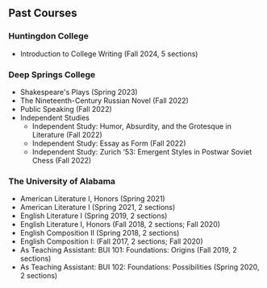 ## Past Courses
### Huntingdon College
* Introduction to College Writing (Fall 2024, 5 sections)
### Deep Springs College
* Shakespeare's Plays (Spring 2023)
* The Nineteenth-Century Russian Novel (Fall 2022)
* Public Speaking (Fall 2022)
* Independent Studies
  * Independent Study: Humor, Absurdity, and the Grotesque in Literature (Fall 2022)
  * Independent Study: Essay as Form (Fall 2022)
  * Independent Study: Zurich ‘53: Emergent Styles in Postwar Soviet Chess (Fall 2022)
### The University of Alabama
* American Literature I, Honors (Spring 2021)
* American Literature I (Spring 2021, 2 sections)
* English Literature I (Spring 2019, 2 sections)
* English Literature I, Honors (Fall 2018, 2 sections; Fall 2020)
* English Composition II (Spring 2018, 2 sections)
* English Composition I: (Fall 2017, 2 sections; Fall 2020)
* As Teaching Assistant: BUI 101: Foundations: Origins (Fall 2019, 2 sections)
* As Teaching Assistant: BUI 102: Foundations: Possibilities (Spring 2020, 2 sections)

